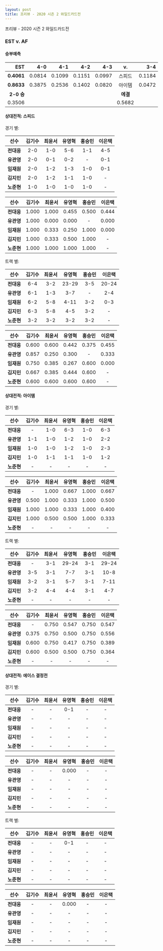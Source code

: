 ```yaml
---
layout: post
title: 프리뷰 - 2020 시즌 2 와일드카드전
---
```

프리뷰 - 2020 시즌 2 와일드카드전

### EST v. AF

#### 승부예측

| __EST__ | 4-0 | 4-1 | 4-2 | 4-3 | __v.__ | 3-4 | 2-4 | 1-4 | 0-4 | __AF__ |
|---:|---:|---:|---:|---:|:---:|---:|---:|---:|---:|---:|
| __0.4061__ | 0.0814 | 0.1099 | 0.1151 | 0.0997 | 스피드 | 0.1184 | 0.1433 | 0.1746 | 0.1576 | __0.5939__ |
| __0.8633__ | 0.3875 | 0.2536 | 0.1402 | 0.0820 | 아이템 | 0.0472 | 0.0419 | 0.0327 | 0.0149 | __0.1367__ |
| __2-0 승__ | | | | | __에결__ | | | | | __0-2 승__ |
| 0.3506 | | | | | 0.5682 | | | | | 0.0812 |

#### 상대전적: 스피드


경기 별: 

| 선수 | __김기수__ | __최윤서__ | __유영혁__ | __홍승민__ | __이은택__ |
|:---:|:---:|:---:|:---:|:---:|:---:|
| __전대웅__ | 2-0 | 1-0 | 5-6 | 1-1 | 4-5 |
| __유관영__ | 2-0 | 0-1 | 0-2 | - | 0-1 |
| __임재원__ | 2-0 | 1-2 | 1-3 | 1-0 | 0-1 |
| __김지민__ | 2-0 | 1-2 | 1-1 | 1-0 | - |
| __노준현__ | 1-0 | 1-0 | 1-0 | 1-0 | - |

| 선수 | __김기수__ | __최윤서__ | __유영혁__ | __홍승민__ | __이은택__ |
|:---:|:---:|:---:|:---:|:---:|:---:|
| __전대웅__ | 1.000 | 1.000 | 0.455 | 0.500 | 0.444 |
| __유관영__ | 1.000 | 0.000 | 0.000 | - | 0.000 |
| __임재원__ | 1.000 | 0.333 | 0.250 | 1.000 | 0.000 |
| __김지민__ | 1.000 | 0.333 | 0.500 | 1.000 | - |
| __노준현__ | 1.000 | 1.000 | 1.000 | 1.000 | - |

트랙 별: 

| 선수 | __김기수__ | __최윤서__ | __유영혁__ | __홍승민__ | __이은택__ |
|:---:|:---:|:---:|:---:|:---:|:---:|
| __전대웅__ | 6-4 | 3-2 | 23-29 | 3-5 | 20-24 |
| __유관영__ | 6-1 | 1-3 | 3-7 | - | 2-4 |
| __임재원__ | 6-2 | 5-8 | 4-11 | 3-2 | 0-3 |
| __김지민__ | 6-3 | 5-8 | 4-5 | 3-2 | - |
| __노준현__ | 3-2 | 3-2 | 3-2 | 3-2 | - |

| 선수 | __김기수__ | __최윤서__ | __유영혁__ | __홍승민__ | __이은택__ |
|:---:|:---:|:---:|:---:|:---:|:---:|
| __전대웅__ | 0.600 | 0.600 | 0.442 | 0.375 | 0.455 |
| __유관영__ | 0.857 | 0.250 | 0.300 | - | 0.333 |
| __임재원__ | 0.750 | 0.385 | 0.267 | 0.600 | 0.000 |
| __김지민__ | 0.667 | 0.385 | 0.444 | 0.600 | - |
| __노준현__ | 0.600 | 0.600 | 0.600 | 0.600 | - |

#### 상대전적: 아이템


경기 별: 

| 선수 | __김기수__ | __최윤서__ | __유영혁__ | __홍승민__ | __이은택__ |
|:---:|:---:|:---:|:---:|:---:|:---:|
| __전대웅__ | - | 1-0 | 6-3 | 1-0 | 6-3 |
| __유관영__ | 1-1 | 1-0 | 1-2 | 1-0 | 2-2 |
| __임재원__ | 1-0 | 1-0 | 1-2 | 1-0 | 2-3 |
| __김지민__ | 1-0 | 1-1 | 1-1 | 1-0 | 1-2 |
| __노준현__ | - | - | - | - | - |

| 선수 | __김기수__ | __최윤서__ | __유영혁__ | __홍승민__ | __이은택__ |
|:---:|:---:|:---:|:---:|:---:|:---:|
| __전대웅__ | - | 1.000 | 0.667 | 1.000 | 0.667 |
| __유관영__ | 0.500 | 1.000 | 0.333 | 1.000 | 0.500 |
| __임재원__ | 1.000 | 1.000 | 0.333 | 1.000 | 0.400 |
| __김지민__ | 1.000 | 0.500 | 0.500 | 1.000 | 0.333 |
| __노준현__ | - | - | - | - | - |

트랙 별: 

| 선수 | __김기수__ | __최윤서__ | __유영혁__ | __홍승민__ | __이은택__ |
|:---:|:---:|:---:|:---:|:---:|:---:|
| __전대웅__ | - | 3-1 | 29-24 | 3-1 | 29-24 |
| __유관영__ | 3-5 | 3-1 | 7-7 | 3-1 | 10-8 |
| __임재원__ | 3-2 | 3-1 | 5-7 | 3-1 | 7-11 |
| __김지민__ | 3-2 | 4-4 | 4-4 | 3-1 | 4-7 |
| __노준현__ | - | - | - | - | - |

| 선수 | __김기수__ | __최윤서__ | __유영혁__ | __홍승민__ | __이은택__ |
|:---:|:---:|:---:|:---:|:---:|:---:|
| __전대웅__ | - | 0.750 | 0.547 | 0.750 | 0.547 |
| __유관영__ | 0.375 | 0.750 | 0.500 | 0.750 | 0.556 |
| __임재원__ | 0.600 | 0.750 | 0.417 | 0.750 | 0.389 |
| __김지민__ | 0.600 | 0.500 | 0.500 | 0.750 | 0.364 |
| __노준현__ | - | - | - | - | - |

#### 상대전적: 에이스 결정전


경기 별: 

| 선수 | __김기수__ | __최윤서__ | __유영혁__ | __홍승민__ | __이은택__ |
|:---:|:---:|:---:|:---:|:---:|:---:|
| __전대웅__ | - | - | 0-1 | - | - |
| __유관영__ | - | - | - | - | - |
| __임재원__ | - | - | - | - | - |
| __김지민__ | - | - | - | - | - |
| __노준현__ | - | - | - | - | - |

| 선수 | __김기수__ | __최윤서__ | __유영혁__ | __홍승민__ | __이은택__ |
|:---:|:---:|:---:|:---:|:---:|:---:|
| __전대웅__ | - | - | 0.000 | - | - |
| __유관영__ | - | - | - | - | - |
| __임재원__ | - | - | - | - | - |
| __김지민__ | - | - | - | - | - |
| __노준현__ | - | - | - | - | - |

트랙 별: 

| 선수 | __김기수__ | __최윤서__ | __유영혁__ | __홍승민__ | __이은택__ |
|:---:|:---:|:---:|:---:|:---:|:---:|
| __전대웅__ | - | - | 0-1 | - | - |
| __유관영__ | - | - | - | - | - |
| __임재원__ | - | - | - | - | - |
| __김지민__ | - | - | - | - | - |
| __노준현__ | - | - | - | - | - |

| 선수 | __김기수__ | __최윤서__ | __유영혁__ | __홍승민__ | __이은택__ |
|:---:|:---:|:---:|:---:|:---:|:---:|
| __전대웅__ | - | - | 0.000 | - | - |
| __유관영__ | - | - | - | - | - |
| __임재원__ | - | - | - | - | - |
| __김지민__ | - | - | - | - | - |
| __노준현__ | - | - | - | - | - |
